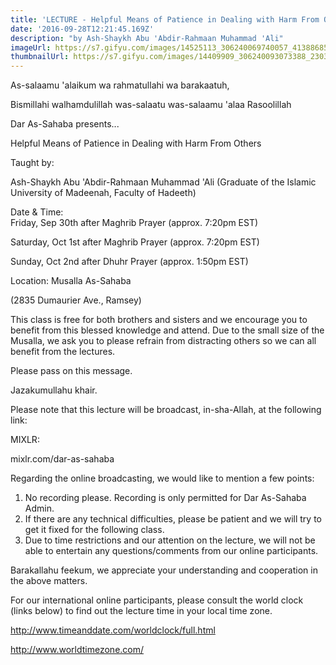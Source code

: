 ```yaml
---
title: 'LECTURE - Helpful Means of Patience in Dealing with Harm From Others'
date: '2016-09-28T12:21:45.169Z'
description: "by Ash-Shaykh Abu 'Abdir-Rahmaan Muhammad 'Ali"
imageUrl: https://s7.gifyu.com/images/14525113_306240069740057_4138868523896650447_o.jpg_nc_cat110_nc_sid8024bb_nc_ohc-GVWZl1ohLkAX8Xdcc0_nc_htscontent.fybz1-1.jpg
thumbnailUrl: https://s7.gifyu.com/images/14409909_306240093073388_2303212084924638353_o.jpg_nc_cat105_nc_sid8024bb_nc_ohcWuXfaPEWEAsAX_DNvhK_nc_htscontent.fybz1-1.jpg
---
```


As-salaamu 'alaikum wa rahmatullahi wa barakaatuh,

Bismillahi walhamdulillah was-salaatu was-salaamu 'alaa Rasoolillah

Dar As-Sahaba presents...

Helpful Means of Patience in Dealing with Harm From Others

Taught by:

Ash-Shaykh Abu 'Abdir-Rahmaan Muhammad 'Ali
(Graduate of the Islamic University of Madeenah, Faculty of Hadeeth)

Date & Time:  
Friday, Sep 30th after Maghrib Prayer (approx. 7:20pm EST)

Saturday, Oct 1st after Maghrib Prayer (approx. 7:20pm EST)

Sunday, Oct 2nd after Dhuhr Prayer (approx. 1:50pm EST)

Location:
Musalla As-Sahaba

(2835 Dumaurier Ave., Ramsey)

This class is free for both brothers and sisters and we encourage you to benefit from this blessed knowledge and attend. Due to the small size of the Musalla, we ask you to please refrain from distracting others so we can all benefit from the lectures.

Please pass on this message.

Jazakumullahu khair.

Please note that this lecture will be broadcast, in-sha-Allah, at the following link:

MIXLR:

mixlr.com/dar-as-sahaba

Regarding the online broadcasting, we would like to mention a few points:

1. No recording please. Recording is only permitted for Dar As-Sahaba Admin.
2. If there are any technical difficulties, please be patient and we will try to get it fixed for the following class.
3. Due to time restrictions and our attention on the lecture, we will not be able to entertain any questions/comments from our online participants.

Barakallahu feekum, we appreciate your understanding and cooperation in the above matters.

For our international online participants, please consult the world clock (links below) to find out the lecture time in your local time zone.

http://www.timeanddate.com/worldclock/full.html

http://www.worldtimezone.com/
